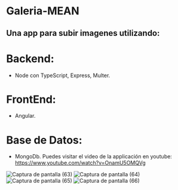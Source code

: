 # Galeria-MEAN
## Una app para subir imagenes utilizando:
# Backend: 
- Node con TypeScript, Express, Multer.
# FrontEnd:
- Angular.
# Base de Datos: 
- MongoDb.
Puedes visitar el video de la applicación en youtube: https://www.youtube.com/watch?v=OnamU5OMQVg

![Captura de pantalla (63)](https://user-images.githubusercontent.com/50575842/71768921-51ba2e80-2f1b-11ea-8ab1-e6eff0814fdd.png)
![Captura de pantalla (64)](https://user-images.githubusercontent.com/50575842/71768922-51ba2e80-2f1b-11ea-95a4-58f3ce089174.png)
![Captura de pantalla (65)](https://user-images.githubusercontent.com/50575842/71768923-5252c500-2f1b-11ea-94ca-86557f157de4.png)
![Captura de pantalla (66)](https://user-images.githubusercontent.com/50575842/71768924-5252c500-2f1b-11ea-94e8-6dba8f4d7cb6.png)

